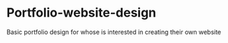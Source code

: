 # Portfolio-website-design
Basic portfolio design for whose is interested in creating their own website
